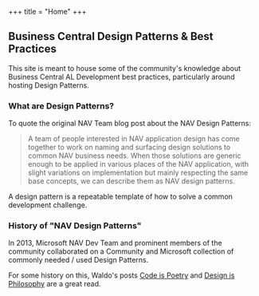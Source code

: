 +++
title = "Home"
+++

## Business Central Design Patterns & Best Practices

This site is meant to house some of the community's knowledge about Business Central AL Development best practices, particularly around hosting Design Patterns.

### What are Design Patterns?

To quote the original NAV Team blog post about the NAV Design Patterns:

> A team of people interested in NAV application design has come together to work on naming and surfacing design solutions to common NAV business needs. When those solutions are generic enough to be applied in various places of the NAV application, with slight variations on implementation but mainly respecting the same base concepts, we can describe them as NAV design patterns.

A design pattern is a repeatable template of how to solve a common development challenge.

### History of "NAV Design Patterns"

In 2013, Microsoft NAV Dev Team and prominent members of the community collaborated on a Community and Microsoft collection of commonly needed / used Design Patterns.

For some history on this, Waldo's posts [Code is Poetry]([https://link](https://www.waldo.be/2013/06/14/code-is-poetry/)) and [Design is Philosophy](https://www.waldo.be/2013/08/28/design-is-philosophy-2/) are a great read.

